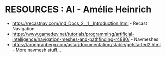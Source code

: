 # RESOURCES : AI - Amélie Heinrich

- https://recastnav.com/md_Docs_2__1__Introduction.html - Recast Navigation
- https://www.gamedev.net/tutorials/programming/artificial-intelligence/navigation-meshes-and-pathfinding-r4880/ - Navmeshes
- https://arongranberg.com/astar/documentation/stable/getstarted2.html - More navmesh stuff...
